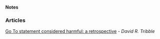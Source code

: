 #### Notes ####

### Articles ###

[Go To statement considered harmful: a retrospective](http://david.tribble.com/text/goto.html) - _David R. Tribble_